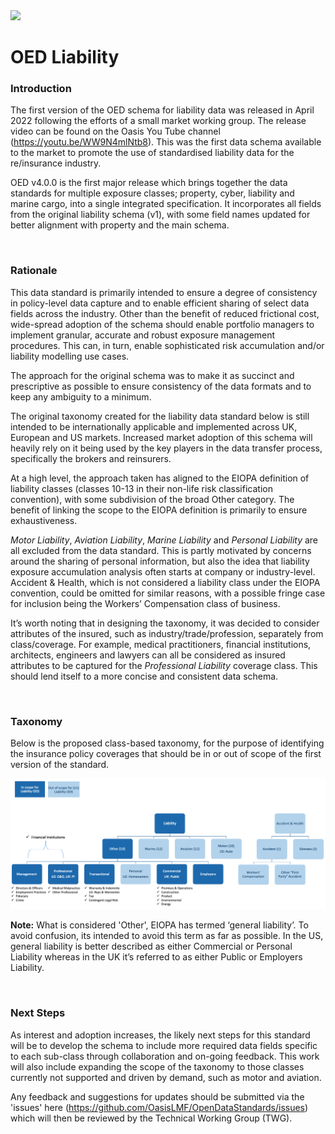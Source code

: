 <img src="https://github.com/OasisLMF/OpenDataStandards/blob/master/images/ODS_LOGO.png" width = "300" />


# OED Liability

### Introduction

The first version of the OED schema for liability data was released in April 2022 following the efforts of a small market working group. The release video can be found on the Oasis You Tube channel (https://youtu.be/WW9N4mlNtb8). This was the first data schema available to the market to promote the use of standardised liability data for the re/insurance industry. 

OED v4.0.0 is the first major release which brings together the data standards for multiple exposure classes; property, cyber, liability and marine cargo, into a single integrated specification. It incorporates all fields from the original liability schema (v1), with some field names updated for better alignment with property and the main schema.

&nbsp;

### Rationale

This data standard is primarily intended to ensure a degree of consistency in policy-level data capture and to enable efficient sharing of select data fields across the industry. Other than the benefit of reduced frictional cost, wide-spread adoption of the schema should enable portfolio managers to implement granular, accurate and robust exposure management procedures. This can, in turn, enable sophisticated risk accumulation and/or liability modelling use cases.

The approach for the original schema was to make it as succinct and prescriptive as possible to ensure consistency of the data formats and to keep any ambiguity to a minimum. 

The original taxonomy created for the liability data standard below is still intended to be internationally applicable and implemented across UK, European and US markets. Increased market adoption of this schema will heavily rely on it being used by the key players in the data transfer process, specifically the brokers and reinsurers.

At a high level, the approach taken has aligned to the EIOPA definition of liability classes (classes 10-13 in their non-life risk classification convention), with some subdivision of the broad Other category. The benefit of linking the scope to the EIOPA definition is primarily to ensure exhaustiveness. 

*Motor Liability*, *Aviation Liability*, *Marine Liability* and *Personal Liability* are all excluded from the data standard. This is partly motivated by concerns around the sharing of personal information, but also the idea that liability exposure accumulation analysis often starts at company or industry-level. Accident & Health, which is not considered a liability class under the EIOPA convention, could be omitted for similar reasons, with a possible fringe case for inclusion being the Workers’ Compensation class of business.

It’s worth noting that in designing the taxonomy, it was decided to consider attributes of the insured, such as industry/trade/profession, separately from class/coverage. For example, medical practitioners, financial institutions, architects, engineers and lawyers can all be considered as insured attributes to be captured for the *Professional Liability* coverage class. This should lend itself to a more concise and consistent data schema.

&nbsp;

### Taxonomy 

Below is the proposed class-based taxonomy, for the purpose of identifying the insurance policy coverages that should be in or out of scope of the first version of the standard.
&nbsp;

<img src="https://github.com/OasisLMF/ODS_OpenExposureData/blob/MattDonovan82-patch-1/Docs/images/ODS_Liability_Taxonomy_v1.png" />

**Note:** What is considered 'Other', EIOPA has termed ‘general liability’. To avoid confusion, its intended to avoid this term as far as possible. In the US, general liability is better described as either Commercial or Personal Liability whereas in the UK it’s referred to as either Public or Employers Liability. 

&nbsp;

### Next Steps

As interest and adoption increases, the likely next steps for this standard will be to develop the schema to include more required data fields specific to each sub-class through collaboration and on-going feedback. This work will also include expanding the scope of the taxonomy to those classes currently not supported and driven by demand, such as motor and aviation.

Any feedback and suggestions for updates should be submitted via the 'issues' here (https://github.com/OasisLMF/OpenDataStandards/issues) which will then be reviewed by the Technical Working Group (TWG).





